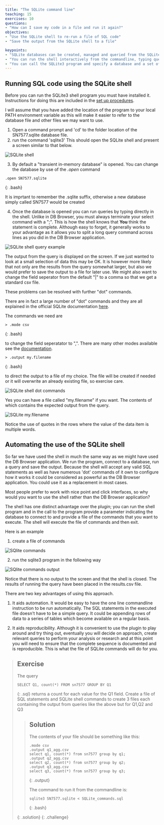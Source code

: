 ```yaml
---
title: "The SQLite command line"
teaching: 15
exercises: 10
questions:
- "How can I save my code in a file and run it again?"
objectives:
- "Use the SQLite shell to re-run a file of SQL code"
- "Save the output from the SQLite shell to a file"

keypoints:
- "SQLite databases can be created, managed and queried from the SQLite shell utility"
- "You can run the shell interactively from the commandline, typing queries or dot cammands at the prompt"
- "You can call the SQLite3 program and specify a database and a set of commands to run. This aids automation"
---
```


## Running SQL code using the SQLite shell

Before you can run the SQLite3 shell program you must have installed it. Instructions for doing this are included in the [set up procedures](./00-Pre-requisites.md).

I will assume that you have added the location of the program to your local PATH environment variable as this will make it easier to refer to the database file and other files we may want to use.

1. Open a command prompt and 'cd' to the folder location of the SN7577.sqlite database file.
2. run the command 'sqlite3' This should open the SQLite shell and present a screen similar to that below.

![SQLite shell](../fig/SQL_08_SQLite_shell.png)

3. By default a "transient in-memory database" is opened. You can change the database by use of the *.open* command

~~~
.open SN7577.sqlite
~~~
{: .bash}

It is imprtant to remember the .sqlite suffix, otherwise a new database simply called SN7577 would be created

4. Once the database is opened you can run queries by typing directly in the shell. Unlike in DB Browser, you must always terminate your select command with a ";". This is how the shell knows that **You** think the statement is complete. Although easy to forget, it generally works to your advantage as it allows you to split a long query command across lines as you did in the DB Browser application.

![SQLite shell query example](../fig/SQL_08_SQLite_shell_query_example.png)

The output from the query is displayed on the screen. If we just wanted to look at a small selection of data this may be OK. It is however more likely that not only are the results from the query somewhat larger, but also we would prefer to save the output to a file for later use. We might also want to change the field seperator from the default "|" to a comma so that we get a standard csv file.

These problems can be resolved with further "dot" commands.

There are in fact a large number of "dot" commands and they are all explained in the official SQLite documentation [here](https://sqlite.org/cli.html). 

The commands we need are 

~~~
> .mode csv
~~~
{: .bash}

to change the field seperatator to ",". There are many other modes available see the [documentation](https://sqlite.org/cli.html). 

~~~
> .output my.filename
~~~
{: .bash}

to direct the output to a file of my choice. The file will be created if needed or it will overwrite an already existing file, so exercise care.

![SQLite shell dot commands](../fig/SQL_08_SQLite_shell_dot_commands.png)

Yes you can have a file called "my.filename" if you want. The contents of which contains the expected output from the query.

![SQLite my.filename](../fig/SQL_08_my_filename.png)

Notice the use of quotes in the rows where the value of the data item is multiple words. 

## Automating the use of the SQLite shell

So far we have used the shell in much the same way as we might have used the DB Browser application. We run the program, connect to a database, run a query and save the output. Because the shell will accept any valid SQL statements as well as have numerous 'dot' commands of it own to configure how it works it could be considered as powerful as the DB Browser application. You could use it as a replacement in most cases. 

Most people prefer to work with nice point and click interfaces, so why would you want to use the shell rather than the DB Browser application?

The shell has one distinct advantage over the plugin; you can run the shell program and in the call to the program provide a parameter indicating the database to connect to and provide a file of the commands that you want to execute. The shell will execute the file of commands and then exit.

Here is an example

1. create a file of commands

![SQlite commands](../fig/SQL_08_SQLite_SQLite_commands.png)

2. run the sqlite3 program in the following way

![SQlite commands output](../fig/SQL_08_SQLite_cmd_output.png)

Notice that there is no output to the screen and that the shell is closed. The results of running the query have been placed in the results.csv file.

There are two key advantages of using this approach.

1. It aids automation. It would be easy to have the one line commandline instruction to be run automatically. The SQL statements in the executed file doesn't have to be a simple query. It could be appending rows of data to a series of tables which become available on a regular basis.

2. It aids reproducibility. Although it is convenient to use the plugin to play around and try thing out, eventually you will decide on approach, create relevant queries to perform your analysis or research and at this point you will need to ensure that the complete sequence is documented and is reproducible. This is what the file of SQLite commands will do for you.

> ## Exercise
>
> The query
> 
> ~~~
> SELECT Q1, count(*) FROM sn7577 GROUP BY Q1
> ~~~
> {: .sql}
> returns a count for each value for the Q1 field.
> Create a file of SQL statements and SQLite shell commands to create 3 files each containing the output from queries like the above but for Q1,Q2 and Q3
>
> > ## Solution
> >  The contents of your file should be something like this:
> > 
> >~~~
> >.mode csv
> >.output q1_agg.csv
> >select q1, count(*) from sn7577 group by q1;
> >.output q2_agg.csv
> >select q2, count(*) from sn7577 group by q2;
> >.output q3_agg.csv
> >select q3, count(*) from sn7577 group by q3;
> >~~~
> > {: .output}
> >
> > The command to run it from the commandline is:
> > 
> > ~~~
> > sqlite3 SN7577.sqlite < SQLite_commands.sql
> > ~~~
> > {: .bash}
> > 
> {: .solution}
{: .challenge}

